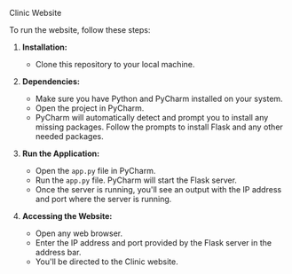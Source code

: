 Clinic Website

To run the website, follow these steps:

1. **Installation:**
   - Clone this repository to your local machine.

2. **Dependencies:**
   - Make sure you have Python and PyCharm installed on your system.
   - Open the project in PyCharm.
   - PyCharm will automatically detect and prompt you to install any missing packages. Follow the prompts to install Flask and any other needed packages.

3. **Run the Application:**
   - Open the `app.py` file in PyCharm.
   - Run the `app.py` file. PyCharm will start the Flask server.
   - Once the server is running, you'll see an output with the IP address and port where the server is running.

4. **Accessing the Website:**
   - Open any web browser.
   - Enter the IP address and port provided by the Flask server in the address bar.
   - You'll be directed to the Clinic website.
